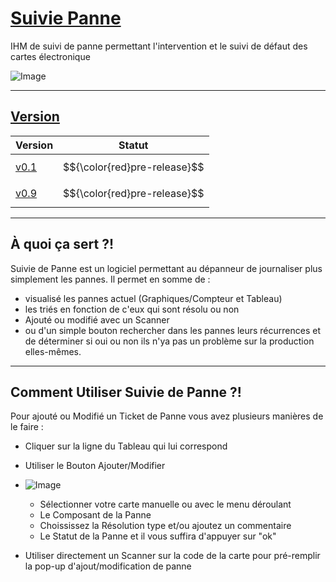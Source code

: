 # [Suivie Panne](https://github.com/Rhaven3/Project_SP-CE)
IHM de suivi de panne permettant l'intervention et le suivi de défaut des cartes électronique

![Image](https://github.com/Rhaven3/Project_SP-CE/assets/105242602/b588551f-c9c5-466f-a35d-930d2a5ffa9a)

- - -
## [Version]()
| Version | Statut |
| --- | --- |
| [v0.1](https://github.com/Rhaven3/Project_SP-CE/releases/tag/Alpha) | $${\color{red}pre-release}$$ |
| [v0.9](https://github.com/Rhaven3/Project_SP-CE/releases/tag/Beta) | $${\color{red}pre-release}$$ |

- - -
## À quoi ça sert ?!

Suivie de Panne est un logiciel permettant au dépanneur de journaliser plus simplement les pannes. Il permet en somme de :
- visualisé les pannes actuel (Graphiques/Compteur et Tableau)
- les triés en fonction de c'eux qui sont résolu ou non
- Ajouté ou modifié avec un Scanner
- ou d'un simple bouton rechercher dans les pannes leurs récurrences et de déterminer si oui ou non ils n'ya pas un problème sur la production elles-mêmes.
- - -
## Comment Utiliser Suivie de Panne ?!
Pour ajouté ou Modifié un Ticket de Panne vous avez plusieurs manières de le faire :
- Cliquer sur la ligne du Tableau qui lui correspond
- Utiliser le Bouton Ajouter/Modifier

- ![Image](https://github.com/Rhaven3/Project_SP-CE/assets/105242602/fefb3383-5682-4116-b1e5-284a9580c01f)
  - Sélectionner votre carte manuelle ou avec le menu déroulant
  - Le Composant de la Panne
  - Choississez la Résolution type et/ou ajoutez un commentaire
  - Le Statut de la Panne et il vous suffira d'appuyer sur "ok"
- Utiliser directement un Scanner sur la code de la carte pour pré-remplir la pop-up d'ajout/modification de panne
